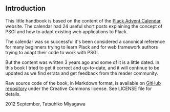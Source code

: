 ## Introduction

This little handbook is based on the content of the [Plack Advent Calendar](http://advent.plackperl.org/) website. The calendar had 24 useful short posts explaining the concept of PSGI and how to adapt existing web applications to Plack.

The calendar was so successful it's been considered a canonical reference for many beginners trying to learn Plack and for web framework authors trying to adapt their code to work with PSGI.

But the content was written 3 years ago and some of it is a little dated. In this book I tried to get it correct and up-to-date, and it will continue to be updated as we find errata and get feedback from the reader community.

Raw source code of the book, in Markdown format, is available on [GitHub repository](https://github.com/miyagawa/plack-handbook) under the Creative Commons license. See LICENSE file for details.

2012 September, Tatsuhiko Miyagawa
